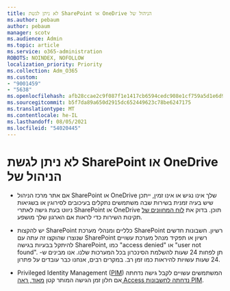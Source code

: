 ```yaml
---
title: לא ניתן לגשת SharePoint או OneDrive הניהול של
ms.author: pebaum
author: pebaum
manager: scotv
ms.audience: Admin
ms.topic: article
ms.service: o365-administration
ROBOTS: NOINDEX, NOFOLLOW
localization_priority: Priority
ms.collection: Adm_O365
ms.custom:
- "9001459"
- "5638"
ms.openlocfilehash: afb28ccae2c9f087f1e1417cb6594cedc908e1cf759a5d1e6d92c4ee9a75527d
ms.sourcegitcommit: b5f7da89a650d2915dc652449623c78be6247175
ms.translationtype: MT
ms.contentlocale: he-IL
ms.lasthandoff: 08/05/2021
ms.locfileid: "54020445"
---
```

# <a name="unable-to-access-sharepoint-or-onedrive-admin-center"></a>לא ניתן לגשת SharePoint או OneDrive הניהול של

- אם אתר מרכז הניהול SharePoint או OneDrive שלך אינו נגיש או אינו זמין, ייתכן שיש בעיה זמנית בשירות שבה משתמשים נתקלים בעיכובים לסירוגין או בשגיאות ניווט בעת גישה לאתרי SharePoint או OneDrive תוכן. בדוק את [לוח המחוונים של](https://admin.microsoft.com/AdminPortal/Home#/servicehealth) תקינות השירות כדי לראות אם הארגון שלך מושפע.

- יש להקצות SharePoint כלליים ומנהלי מערכת SharePoint רשיון. חשבונות חדשים שנוצרו שהוקצו זה עתה עם SharePoint רשיון או תפקיד מנהל מערכת עשויים להיתקל בבעיות בגישה SharePoint, כמו "access denied" או "user not found". תן לפחות 24 שעות להשלמת הסינכרון בכל המערכות שלנו. אנו מבינים ש- 24 שעות עשויות להיראות כמו זמן רב. במקרים רבים, אנחנו כבר עובדים על פתרון.

- Privileged Identity Management ([PIM](https://docs.microsoft.com/azure/active-directory/privileged-identity-management/pim-how-to-add-role-to-user?tabs=new)) המשתמשים עשויים לקבל גישה נדחתה אם חלון זמן הגישה המותר קטן [מאוד, ראה Access נדחתה לחשבונות PIM](https://docs.microsoft.com/sharepoint/troubleshoot/administration/access-denied-to-pim-user-accounts).